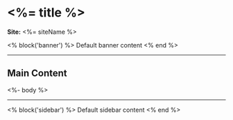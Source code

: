 # <%= title %>

**Site:** <%= siteName %>

<% block('banner') %>
Default banner content
<% end %>

---

## Main Content

<%- body %>

---

<% block('sidebar') %>
Default sidebar content
<% end %>
